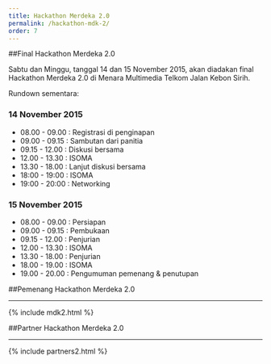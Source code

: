 ```yaml
---
title: Hackathon Merdeka 2.0
permalink: /hackathon-mdk-2/
order: 7
---
```


##Final Hackathon Merdeka 2.0

Sabtu dan Minggu, tanggal 14 dan 15 November 2015, akan diadakan final Hackathon Merdeka 2.0 di Menara Multimedia Telkom Jalan Kebon Sirih.

Rundown sementara:

### 14 November 2015

- 08.00 - 09.00 : Registrasi di penginapan
- 09.00 - 09.15 : Sambutan dari panitia
- 09.15 - 12.00 : Diskusi bersama
- 12.00 - 13.30 : ISOMA
- 13.30 - 18.00 : Lanjut diskusi bersama
- 18:00 - 19:00 : ISOMA
- 19:00 - 20:00 : Networking

### 15 November 2015

- 08.00 - 09.00 : Persiapan
- 09.00 - 09.15 : Pembukaan
- 09.15 - 12.00 : Penjurian
- 12.00 - 13.30 : ISOMA
- 13.30 - 18.00 : Penjurian
- 18.00 - 19.00 : ISOMA
- 19.00 - 20.00 : Pengumuman pemenang & penutupan

##Pemenang Hackathon Merdeka 2.0
- - -
{% include mdk2.html %}

##Partner Hackathon Merdeka 2.0
- - -
{% include partners2.html %}
